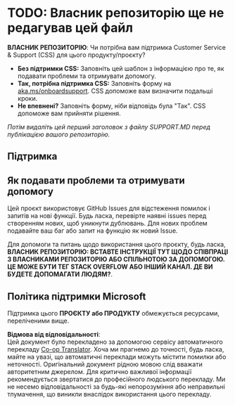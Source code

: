 <!--
CO_OP_TRANSLATOR_METADATA:
{
  "original_hash": "50518c351b4501f2649aeaba31c2592e",
  "translation_date": "2025-07-12T07:32:29+00:00",
  "source_file": "SUPPORT.md",
  "language_code": "uk"
}
-->
# TODO: Власник репозиторію ще не редагував цей файл

**ВЛАСНИК РЕПОЗИТОРІЮ**: Чи потрібна вам підтримка Customer Service & Support (CSS) для цього продукту/проєкту?

- **Без підтримки CSS:** Заповніть цей шаблон з інформацією про те, як подавати проблеми та отримувати допомогу.
- **Так, потрібна підтримка CSS:** Заповніть форму на [aka.ms/onboardsupport](https://aka.ms/onboardsupport). CSS допоможе вам визначити подальші кроки.
- **Не впевнені?** Заповніть форму, ніби відповідь була "Так". CSS допоможе вам прийняти рішення.

*Потім видаліть цей перший заголовок з файлу SUPPORT.MD перед публікацією вашого репозиторію.*

## Підтримка

## Як подавати проблеми та отримувати допомогу  

Цей проєкт використовує GitHub Issues для відстеження помилок і запитів на нові функції. Будь ласка, перевірте наявні
issues перед створенням нових, щоб уникнути дублювань. Для нових проблем подавайте ваш баг або
запит на функцію як новий Issue.

Для допомоги та питань щодо використання цього проєкту, будь ласка, **ВЛАСНИК РЕПОЗИТОРІЮ: ВСТАВТЕ ІНСТРУКЦІЇ ТУТ
ЩОДО СПІВПРАЦІ З ВЛАСНИКАМИ РЕПОЗИТОРІЮ АБО СПІЛЬНОТОЮ ЗА ДОПОМОГОЮ. ЦЕ МОЖЕ БУТИ ТЕГ STACK OVERFLOW АБО ІНШИЙ
КАНАЛ. ДЕ ВИ БУДЕТЕ ДОПОМАГАТИ ЛЮДЯМ?**.

## Політика підтримки Microsoft  

Підтримка цього **ПРОЄКТУ або ПРОДУКТУ** обмежується ресурсами, переліченими вище.

**Відмова від відповідальності**:  
Цей документ було перекладено за допомогою сервісу автоматичного перекладу [Co-op Translator](https://github.com/Azure/co-op-translator). Хоча ми прагнемо до точності, будь ласка, майте на увазі, що автоматичні переклади можуть містити помилки або неточності. Оригінальний документ рідною мовою слід вважати авторитетним джерелом. Для критично важливої інформації рекомендується звертатися до професійного людського перекладу. Ми не несемо відповідальності за будь-які непорозуміння або неправильні тлумачення, що виникли внаслідок використання цього перекладу.